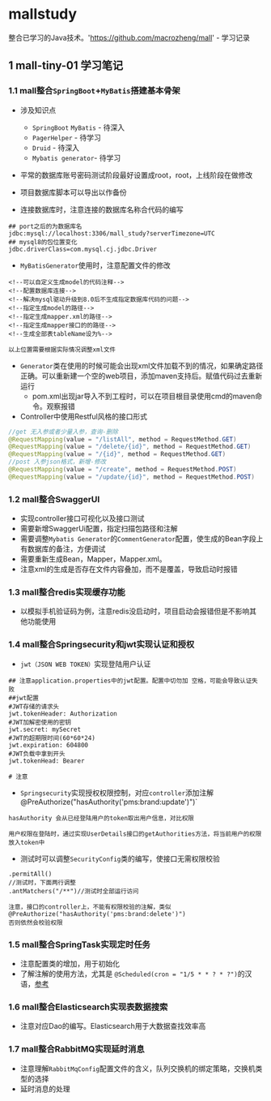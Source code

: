 # mallstudy
整合已学习的Java技术。'https://github.com/macrozheng/mall' - 学习记录

## 1 mall-tiny-01 学习笔记

### 1.1 mall整合`SpringBoot`+`MyBatis`搭建基本骨架

* 涉及知识点
  * `SpringBoot` `MyBatis` - 待深入
  * `PagerHelper` - 待学习
  * `Druid` - 待深入
  * `Mybatis generator`- 待学习

* 平常的数据库账号密码测试阶段最好设置成root，root，上线阶段在做修改
* 项目数据库脚本可以导出以作备份
* 连接数据库时，注意连接的数据库名称合代码的编写

~~~properties
## port之后的为数据库名
jdbc:mysql://localhost:3306/mall_study?serverTimezone=UTC
## mysql8的包位置变化
jdbc.driverClass=com.mysql.cj.jdbc.Driver

~~~

* `MyBatisGenerator`使用时，注意配置文件的修改

~~~properties
<!--可以自定义生成model的代码注释-->
<!--配置数据库连接-->
<!--解决mysql驱动升级到8.0后不生成指定数据库代码的问题-->
<!--指定生成model的路径-->
<!--指定生成mapper.xml的路径-->
<!--指定生成mapper接口的的路径-->
<!--生成全部表tableName设为%-->

以上位置需要根据实际情况调整xml文件
~~~

* `Generator`类在使用的时候可能会出现xml文件加载不到的情况，如果确定路径正确。可以重新建一个空的web项目，添加maven支持后。赋值代码过去重新运行
  * pom.xml出现jar导入不到工程时，可以在项目根目录使用cmd的maven命令。观察报错
* Controller中使用Restful风格的接口形式

~~~java
//get 无入参或者少量入参，查询-删除
@RequestMapping(value = "/listAll", method = RequestMethod.GET)
@RequestMapping(value = "/delete/{id}", method = RequestMethod.GET)
@RequestMapping(value = "/{id}", method = RequestMethod.GET)
//post 入参json格式，新增-修改
@RequestMapping(value = "/create", method = RequestMethod.POST)
@RequestMapping(value = "/update/{id}", method = RequestMethod.POST)
~~~

### 1.2 mall整合SwaggerUI

* 实现controller接口可视化以及接口测试
* 需要新增SwaggerUi配置，指定扫描包路径和注解
* 需要调整`Mybatis Generator`的`CommentGenerator`配置，使生成的Bean字段上有数据库的备注，方便调试
* 需要重新生成Bean，Mapper，Mapper.xml。
* 注意xml的生成是否存在文件内容叠加，而不是覆盖，导致启动时报错

### 1.3 mall整合redis实现缓存功能

* 以模拟手机验证码为例，注意redis没启动时，项目启动会报错但是不影响其他功能使用

### 1.4 mall整合Springsecurity和jwt实现认证和授权

* `jwt（JSON WEB TOKEN）`实现登陆用户认证

~~~properties
## 注意application.properties中的jwt配置。配置中切勿加 空格，可能会导致认证失败
##jwt配置
#JWT存储的请求头
jwt.tokenHeader: Authorization
#JWT加解密使用的密钥
jwt.secret: mySecret
#JWT的超期限时间(60*60*24)
jwt.expiration: 604800
#JWT负载中拿到开头
jwt.tokenHead: Bearer

# 注意
~~~

* `Springsecurity`实现授权权限控制，对应`controller`添加注解 @PreAuthorize("hasAuthority('pms:brand:update')")`

~~~properties
hasAuthority 会从已经登陆用户的token取出用户信息，对比权限

用户权限在登陆时，通过实现UserDetails接口的getAuthorities方法，将当前用户的权限放入token中
~~~

* 测试时可以调整`SecurityConfig`类的编写，使接口无需权限校验

~~~properties
.permitAll()
//测试时，下面两行调整
.antMatchers("/**")//测试时全部运行访问

注意，接口的controller上，不能有权限校验的注解，类似@PreAuthorize("hasAuthority('pms:brand:delete')")
否则依然会校验权限
~~~



### 1.5 mall整合SpringTask实现定时任务

* 注意配置类的增加，用于初始化
* 了解注解的使用方法，尤其是 `@Scheduled(cron = "1/5 * * ? * ?")`的汉语，[参考](https://blog.csdn.net/m0_37179470/article/details/81271607)

### 1.6 mall整合Elasticsearch实现表数据搜索

* 注意对应Dao的编写。Elasticsearch用于大数据查找效率高

### 1.7 mall整合RabbitMQ实现延时消息

* 注意理解`RabbitMqConfig`配置文件的含义，队列交换机的绑定策略，交换机类型的选择
* 延时消息的处理